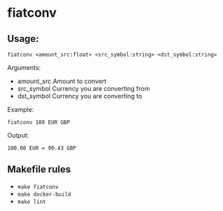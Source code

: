 # fiatconv

## Usage: 

`fiatconv <amount_src:float> <src_symbol:string> <dst_symbol:string>`

Arguments:
*  amount_src  Amount to convert
*  src_symbol  Currency you are converting from
*  dst_symbol  Currency you are converting to

Example: 

`fiatconv 100 EUR GBP`

Output:

`100.00 EUR = 90.43 GBP`

## Makefile rules
* `make fiatconv`
* `make docker-build`
* `make lint`

